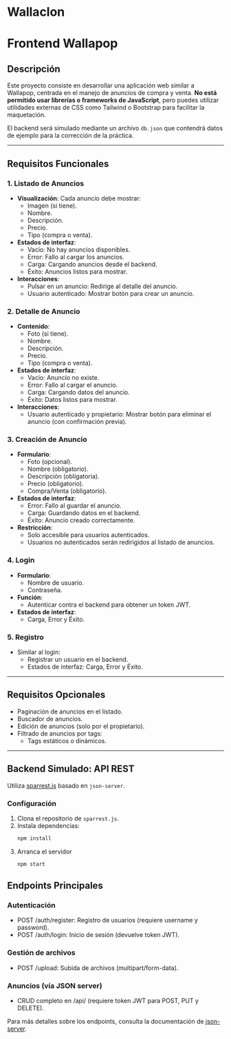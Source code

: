 # Wallaclon
# Frontend Wallapop

## Descripción
Este proyecto consiste en desarrollar una aplicación web similar a Wallapop, centrada en el manejo de anuncios de compra y venta. **No está permitido usar librerías o frameworks de JavaScript**, pero puedes utilizar utilidades externas de CSS como Tailwind o Bootstrap para facilitar la maquetación.

El backend será simulado mediante un archivo `db.json` que contendrá datos de ejemplo para la corrección de la práctica.

---

## Requisitos Funcionales

### 1. Listado de Anuncios
- **Visualización**: Cada anuncio debe mostrar:
  - Imagen (si tiene).
  - Nombre.
  - Descripción.
  - Precio.
  - Tipo (compra o venta).
- **Estados de interfaz**:
  - Vacío: No hay anuncios disponibles.
  - Error: Fallo al cargar los anuncios.
  - Carga: Cargando anuncios desde el backend.
  - Éxito: Anuncios listos para mostrar.
- **Interacciones**:
  - Pulsar en un anuncio: Redirige al detalle del anuncio.
  - Usuario autenticado: Mostrar botón para crear un anuncio.

### 2. Detalle de Anuncio
- **Contenido**:
  - Foto (si tiene).
  - Nombre.
  - Descripción.
  - Precio.
  - Tipo (compra o venta).
- **Estados de interfaz**:
  - Vacío: Anuncio no existe.
  - Error: Fallo al cargar el anuncio.
  - Carga: Cargando datos del anuncio.
  - Éxito: Datos listos para mostrar.
- **Interacciones**:
  - Usuario autenticado y propietario: Mostrar botón para eliminar el anuncio (con confirmación previa).

### 3. Creación de Anuncio
- **Formulario**:
  - Foto (opcional).
  - Nombre (obligatorio).
  - Descripción (obligatoria).
  - Precio (obligatorio).
  - Compra/Venta (obligatorio).
- **Estados de interfaz**:
  - Error: Fallo al guardar el anuncio.
  - Carga: Guardando datos en el backend.
  - Éxito: Anuncio creado correctamente.
- **Restricción**:
  - Solo accesible para usuarios autenticados.
  - Usuarios no autenticados serán redirigidos al listado de anuncios.

### 4. Login
- **Formulario**:
  - Nombre de usuario.
  - Contraseña.
- **Función**:
  - Autenticar contra el backend para obtener un token JWT.
- **Estados de interfaz**:
  - Carga, Error y Éxito.

### 5. Registro
- Similar al login:
  - Registrar un usuario en el backend.
  - Estados de interfaz: Carga, Error y Éxito.

---

## Requisitos Opcionales
- Paginación de anuncios en el listado.
- Buscador de anuncios.
- Edición de anuncios (solo por el propietario).
- Filtrado de anuncios por tags:
  - Tags estáticos o dinámicos.

---

## Backend Simulado: API REST
Utiliza [sparrest.js](https://github.com/kasappeal/sparrest.js) basado en `json-server`.

### Configuración
1. Clona el repositorio de `sparrest.js`.
2. Instala dependencias:
   ```bash
   npm install
   ```
3. Arranca el servidor
   ```bash
   npm start
   ```

## Endpoints Principales

### Autenticación
- POST /auth/register: Registro de usuarios (requiere username y password).
- POST /auth/login: Inicio de sesión (devuelve token JWT).

### Gestión de archivos
- POST /upload: Subida de archivos (multipart/form-data).

### Anuncios (vía JSON server)
- CRUD completo en /api/ (requiere token JWT para POST, PUT y DELETE).

Para más detalles sobre los endpoints, consulta la documentación de [json-server](https://github.com/typicode/json-server).